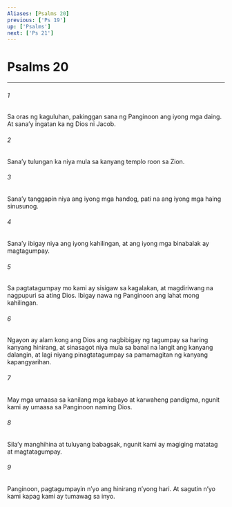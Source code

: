 ```yaml
---
Aliases: [Psalms 20]
previous: ['Ps 19']
up: ['Psalms']
next: ['Ps 21']
---
```

# Psalms 20

***

###### 1
Sa oras ng kaguluhan, pakinggan sana ng Panginoon ang iyong mga daing. At sanaʼy ingatan ka ng Dios ni Jacob. 

###### 2
Sanaʼy tulungan ka niya mula sa kanyang templo roon sa Zion. 

###### 3
Sanaʼy tanggapin niya ang iyong mga handog, pati na ang iyong mga haing sinusunog. 

###### 4
Sanaʼy ibigay niya ang iyong kahilingan, at ang iyong mga binabalak ay magtagumpay. 

###### 5
Sa pagtatagumpay mo kami ay sisigaw sa kagalakan, at magdiriwang na nagpupuri sa ating Dios. Ibigay nawa ng Panginoon ang lahat mong kahilingan. 

###### 6
Ngayon ay alam kong ang Dios ang nagbibigay ng tagumpay sa haring kanyang hinirang, at sinasagot niya mula sa banal na langit ang kanyang dalangin, at lagi niyang pinagtatagumpay sa pamamagitan ng kanyang kapangyarihan. 

###### 7
May mga umaasa sa kanilang mga kabayo at karwaheng pandigma, ngunit kami ay umaasa sa Panginoon naming Dios. 

###### 8
Silaʼy manghihina at tuluyang babagsak, ngunit kami ay magiging matatag at magtatagumpay. 

###### 9
Panginoon, pagtagumpayin nʼyo ang hinirang nʼyong hari. At sagutin nʼyo kami kapag kami ay tumawag sa inyo.
